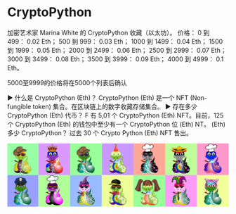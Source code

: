 # CryptoPython

加密艺术家 Marina White 的 CryptoPython 收藏（以太坊）。
价格： 0 到 499： 0.02 Eth； 500 到 999： 0.03 Eth； 1000 到 1499： 0.04 Eth； 1500 到 1999： 0.05 Eth； 2000 到 2499： 0.06 Eth； 2500 到 2999： 0.07 Eth； 3000 到 3499： 0.08 Eth； 3500 到 3999： 0.09 Eth； 4000 到 4999： 0.1 Eth。

5000至9999的价格将在5000个列表后确认

▶ 什么是 CryptoPython (Eth)？
CryptoPython (Eth) 是一个 NFT (Non-fungible token) 集合。在区块链上的数字收藏存储集合。
▶ 存在多少 CryptoPython (Eth) 代币？
F 有 5,01 个 CryptoPython (Eth) NFT。目前，125 个 CryptoPython (Eth) 的钱包中至少有一个 CryptoPython 位 (Eth) NT。
(Eth) 多少 CryptoPython？
过去 30 个 Crypto Python (Eth) NFT 售出。

![nft](unnamed.png)
